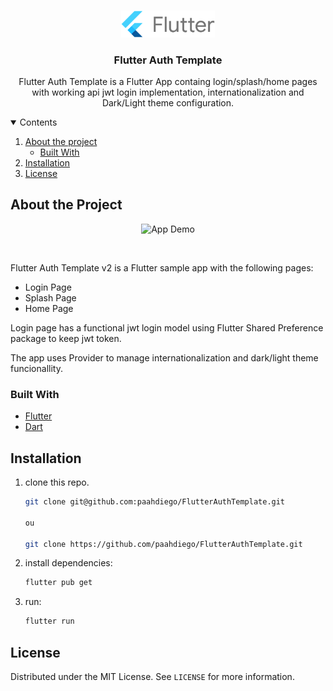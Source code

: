<!-- PROJECT LOGO -->
<br />
<p align="center">

  <img src="./.github/logo.png" alt="Auth Template v2" width="150">

  <h3 align="center">Flutter Auth Template</h3>

  <p align="center">
    Flutter Auth Template is a Flutter App containg login/splash/home pages with working api jwt login implementation, internationalization and Dark/Light theme configuration.
    <br />
  </p>
</p>
<!-- TABLE OF CONTENTS -->
<details open="close">
  <summary>Contents</summary>
  <ol>
    <li>
      <a href="#about-the-project">About the project</a>
      <ul>
        <li><a href="#built-with">Built With</a></li>
      </ul>
    </li>
    <li><a href="#installation">Installation</a></li>
    <li><a href="#license">License</a></li>
  </ol>
</details>

<!-- ABOUT THE PROJECT -->

## About the Project

  <p align="center">
  <img src=".github/auth_template.gif" width="250" alt="App Demo">
  </p>
  </br>

Flutter Auth Template v2 is a Flutter sample app with the following pages:

- Login Page
- Splash Page
- Home Page

Login page has a functional jwt login model using Flutter Shared Preference package to keep jwt token.

The app uses Provider to manage internationalization and dark/light theme funcionallity.

### Built With

- [Flutter](https://flutter.dev/)
- [Dart](https://dart.dev/)

## Installation

1. clone this repo.

   ```sh
   git clone git@github.com:paahdiego/FlutterAuthTemplate.git

   ou

   git clone https://github.com/paahdiego/FlutterAuthTemplate.git
   ```

2. install dependencies:

   ```sh
   flutter pub get
   ```

3. run:
   ```sh
   flutter run
   ```

<!-- LICENSE -->

## License

Distributed under the MIT License. See `LICENSE` for more information.
